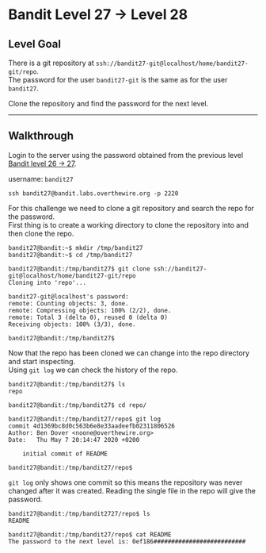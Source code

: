 # Bandit Level 27 → Level 28

## Level Goal

There is a git repository at `ssh://bandit27-git@localhost/home/bandit27-git/repo`.  
The password for the user `bandit27-git` is the same as for the user `bandit27`.

Clone the repository and find the password for the next level.

---

## Walkthrough

Login to the server using the password obtained from the previous level [Bandit level 26 -> 27](../bandit26-27/README.md). 

username: `bandit27` 

```ssh
ssh bandit27@bandit.labs.overthewire.org -p 2220
```


For this challenge we need to clone a git repository and search the repo for the password.  
First thing is to create a working directory to clone the repository into and then clone the repo.

```console
bandit27@bandit:~$ mkdir /tmp/bandit27
bandit27@bandit:~$ cd /tmp/bandit27

bandit27@bandit:/tmp/bandit27$ git clone ssh://bandit27-git@localhost/home/bandit27-git/repo
Cloning into 'repo'...

bandit27-git@localhost's password:
remote: Counting objects: 3, done.
remote: Compressing objects: 100% (2/2), done.
remote: Total 3 (delta 0), reused 0 (delta 0)
Receiving objects: 100% (3/3), done.

bandit27@bandit:/tmp/bandit27$
```

Now that the repo has been cloned we can change into the repo directory and start inspecting.  
Using `git log` we can check the history of the repo.

```console
bandit27@bandit:/tmp/bandit27$ ls
repo

bandit27@bandit:/tmp/bandit27$ cd repo/

bandit27@bandit:/tmp/bandit27/repo$ git log
commit 4d1369bc8d0c563b6e8e33aadeefb02311806526
Author: Ben Dover <noone@overthewire.org>
Date:   Thu May 7 20:14:47 2020 +0200

    initial commit of README

bandit27@bandit:/tmp/bandit27/repo$ 
```

`git log` only shows one commit so this means the repository was never changed after it was created. Reading the single file in the repo will give the password.


```console
bandit27@bandit:/tmp/bandit2727/repo$ ls
README

bandit27@bandit:/tmp/bandit27/repo$ cat README 
The password to the next level is: 0ef186##########################
```